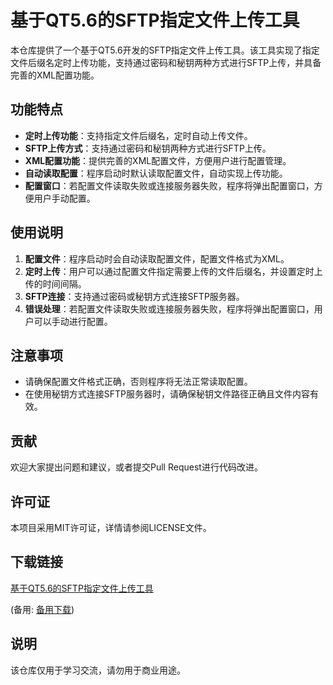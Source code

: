 # 基于QT5.6的SFTP指定文件上传工具

本仓库提供了一个基于QT5.6开发的SFTP指定文件上传工具。该工具实现了指定文件后缀名定时上传功能，支持通过密码和秘钥两种方式进行SFTP上传，并具备完善的XML配置功能。

## 功能特点

- **定时上传功能**：支持指定文件后缀名，定时自动上传文件。
- **SFTP上传方式**：支持通过密码和秘钥两种方式进行SFTP上传。
- **XML配置功能**：提供完善的XML配置文件，方便用户进行配置管理。
- **自动读取配置**：程序启动时默认读取配置文件，自动实现上传功能。
- **配置窗口**：若配置文件读取失败或连接服务器失败，程序将弹出配置窗口，方便用户手动配置。

## 使用说明

1. **配置文件**：程序启动时会自动读取配置文件，配置文件格式为XML。
2. **定时上传**：用户可以通过配置文件指定需要上传的文件后缀名，并设置定时上传的时间间隔。
3. **SFTP连接**：支持通过密码或秘钥方式连接SFTP服务器。
4. **错误处理**：若配置文件读取失败或连接服务器失败，程序将弹出配置窗口，用户可以手动进行配置。

## 注意事项

- 请确保配置文件格式正确，否则程序将无法正常读取配置。
- 在使用秘钥方式连接SFTP服务器时，请确保秘钥文件路径正确且文件内容有效。

## 贡献

欢迎大家提出问题和建议，或者提交Pull Request进行代码改进。

## 许可证

本项目采用MIT许可证，详情请参阅LICENSE文件。

## 下载链接
[基于QT5.6的SFTP指定文件上传工具](https://pan.quark.cn/s/13afea27b3e2) 

(备用: [备用下载](https://pan.baidu.com/s/15rStrB8fw3Qdq86_yqTOTQ?pwd=1234))

## 说明

该仓库仅用于学习交流，请勿用于商业用途。
